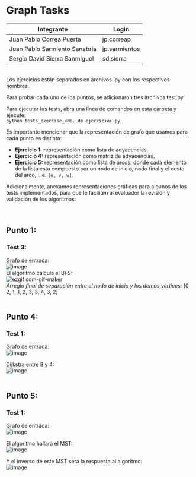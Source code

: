 # Graph Tasks<br />

| Integrante | Login |
| ------ | ------ |
| Juan Pablo Correa Puerta | jp.correap |
| Juan Pablo Sarmiento Sanabria | jp.sarmientos |
| Sergio David Sierra Sanmiguel | sd.sierra |

<br />
Los ejercicios están separados en archivos .py con los respectivos nombres.

Para probar cada uno de los puntos, se adicionaron tres archivos test.py.

Para ejecutar los tests, abra una línea de comandos en esta carpeta y ejecute: <br />
`python tests_exercise_<No. de ejercicio>.py`

Es importante mencionar que la representación de grafo que usamos para cada punto es distinta:

- **Ejercicio 1:** representación como lista de adyacencias.
- **Ejercicio 4:** representación como matriz de adyacencias.
- **Ejercicio 5:** representación como lista de arcos, donde cada elemento de la lista esta compuesto por un nodo de inicio, nodo final y el costo del arco, i. e. `[u, v, w]`.

Adicionalmente, anexamos representaciones gráficas para algunos de los tests implementados, para que le faciliten al evaluador la revisión y validación de los algoritmos: <br />
<br /><br />
## **Punto 1:** <br />
### Test 3: <br />
Grafo de entrada: <br />
![image](https://user-images.githubusercontent.com/47229643/153119611-6e1c40e4-b4ed-4fe7-950d-9d5cc4b2ba20.png) <br />
El algoritmo calcula el BFS: <br />
![ezgif com-gif-maker](https://user-images.githubusercontent.com/47229643/153119495-02207416-b019-44f6-8f89-6d64a116a24b.gif) <br />
*Arreglo final de separación entre el nodo de inicio y los demás vértices:* [0, 2, 1, 1, 2, 3, 3, 4, 3, 2]
<br />
<br />
## **Punto 4:** <br />
### Test 1: <br />
Grafo de entrada: <br />
![image](https://user-images.githubusercontent.com/47229643/153116681-0348b3f6-49af-4fb7-a1b6-2a82605edc31.png) <br />

Dijkstra entre 8 y 4: <br />
![image](https://user-images.githubusercontent.com/47229643/153116880-918651b7-dc52-4393-b2ea-393ec0b29b15.png)
<br /><br />
## **Punto 5:** <br />
### Test 1: <br />
Grafo de entrada: <br />
![image](https://user-images.githubusercontent.com/47229643/153114757-a6b2ccc9-5099-432d-ad7a-b33c53c045c2.png)

El algoritmo hallará el MST: <br />
![image](https://user-images.githubusercontent.com/47229643/153114943-1f423c38-f780-4d39-9cff-555994886cb3.png)

Y el inverso de este MST será la respuesta al algoritmo: <br />
![image](https://user-images.githubusercontent.com/47229643/153115517-9c5bf16e-0d50-4816-a797-163b397c538a.png)



